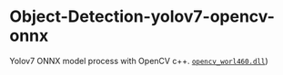 # Object-Detection-yolov7-opencv-onnx
 Yolov7 ONNX model process with OpenCV c++.
[`opencv_worl460.dll`](https://drive.google.com/file/d/1G8MZn-uvgRxT0Mdiuidrdi-AmtjqTUwS/view?usp=share_link))

